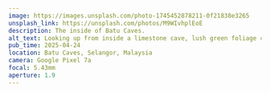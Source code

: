 ```yaml
---
image: https://images.unsplash.com/photo-1745452878211-0f21838e3265
unsplash_link: https://unsplash.com/photos/M9WIvhplEoE
description: The inside of Batu Caves.
alt_text: Looking up from inside a limestone cave, lush green foliage covers the rocky walls, reaching towards a bright opening at the top that reveals the sky and trees.
pub_time: 2025-04-24
location: Batu Caves, Selangor, Malaysia
camera: Google Pixel 7a
focal: 5.43mm
aperture: 1.9
---
```


